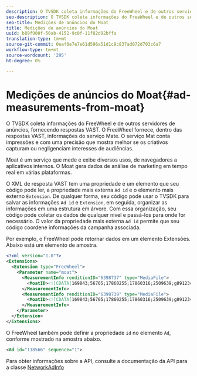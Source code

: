 ```yaml
---
description: O TVSDK coleta informações do FreeWheel e de outros servidores de anúncios, fornecendo respostas VAST. O FreeWheel fornece, dentro das respostas VAST, informações do serviço Mate. O serviço Mat conta impressões e com uma precisão que mostra melhor se os criativos capturam ou negligenciam interesses de audiências.
seo-description: O TVSDK coleta informações do FreeWheel e de outros servidores de anúncios, fornecendo respostas VAST. O FreeWheel fornece, dentro das respostas VAST, informações do serviço Mate. O serviço Mat conta impressões e com uma precisão que mostra melhor se os criativos capturam ou negligenciam interesses de audiências.
seo-title: Medições de anúncios do Moat
title: Medições de anúncios do Moat
uuid: b89f900f-50ab-4152-9c0f-11f82d92bffa
translation-type: tm+mt
source-git-commit: 0eaf0e7e7e61d596a51d1c9c837ad072d703c6a7
workflow-type: tm+mt
source-wordcount: '295'
ht-degree: 0%

---
```



# Medições de anúncios do Moat{#ad-measurements-from-moat}

O TVSDK coleta informações do FreeWheel e de outros servidores de anúncios, fornecendo respostas VAST. O FreeWheel fornece, dentro das respostas VAST, informações do serviço Mate. O serviço Mat conta impressões e com uma precisão que mostra melhor se os criativos capturam ou negligenciam interesses de audiências.

Moat é um serviço que mede e exibe diversos usos, de navegadores a aplicativos internos. O Moat gera dados de análise de marketing em tempo real em várias plataformas.

O XML de resposta VAST tem uma propriedade e um elemento que seu código pode ler, a propriedade mais externa `Ad id` e o elemento mais externo `Extension`. De qualquer forma, seu código pode usar o TVSDK para salvar as informações `Ad id` e `Extension`, em seguida, organizar as informações em uma estrutura em árvore. Com essa organização, seu código pode coletar os dados de qualquer nível e passá-los para onde for necessário. O valor da propriedade mais externa `Ad id` permite que seu código coordene informações da campanha associada.

Por exemplo, o FreeWheel pode retornar dados em um elemento Extensões. Abaixo está um elemento de amostra.

```xml
<?xml version="1.0"?> 
<Extensions> 
  <Extension type="FreeWheel"> 
    <Parameter name="moat"> 
      <MeasurementInfo renditionID="6398737" type="MediaFile"> 
        <MoatID><![CDATA[169843;56705;17860255;17860316;2509639;g8912342;103311138;g436558;530633]]></MoatID> 
      </MeasurementInfo> 
      <MeasurementInfo renditionID="6398739" type="MediaFile"> 
        <MoatID><![CDATA[169843;56705;17860255;17860316;2509639;g8912342;103311138;g436558;530633]]></MoatID> 
      </MeasurementInfo> 
    </Parameter> 
  </Extension> 
</Extensions> 
```

O FreeWheel também pode definir a propriedade `id` no elemento `Ad`, conforme mostrado na amostra abaixo.

```xml
<Ad id="118566" sequence="1">
```

Para obter informações sobre a API, consulte a documentação da API para a classe [NetworkAdInfo](https://help.adobe.com/en_US/primetime/api/psdk/javadoc_2.7/)
